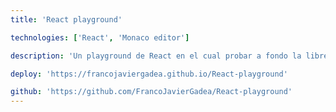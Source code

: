 ```yaml
---
title: 'React playground'

technologies: ['React', 'Monaco editor']

description: 'Un playground de React en el cual probar a fondo la libreria'

deploy: 'https://francojaviergadea.github.io/React-playground'

github: 'https://github.com/FrancoJavierGadea/React-playground' 
---
```

